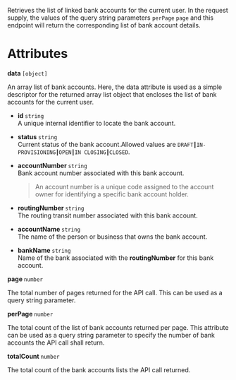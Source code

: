 
Retrieves the list of linked bank accounts for the current user. In the request supply, the values of the query string parameters  `perPage` `page` and this endpoint will return the corresponding list of bank account details.


# Attributes

<strong> data </strong> `[object]`

An array list of bank accounts. Here, the data attribute is used as a simple descriptor for the returned array list object that encloses the list of bank accounts for the current user.

* <strong> id </strong> `string` </br> A unique internal identifier to locate the bank account.

* <strong> status </strong> `string` </br> Current status of the bank account.Allowed values are `DRAFT┃IN-PROVISIONING┃OPEN┃IN CLOSING┃CLOSED`.

* <strong> accountNumber </strong> `string` </br> Bank account number associated with this bank account.
  > An account number is a unique code assigned to the account owner for identifying a specific bank account holder.

* <strong> routingNumber </strong> `string` </br>The routing transit number associated with this bank account.

* <strong> accountName </strong> `string` </br> The name of the person or business that owns the bank account.

* <strong> bankName </strong> `string` </br> Name of the bank associated with the <strong>routingNumber</strong> for this bank account.

<strong>page </strong> `number`

The total number of pages returned for the API call. This can be used as a query string parameter.

<strong>perPage </strong> `number`

The total count of the list of bank accounts returned per page. This attribute can be used as a query string parameter to specify the number of bank accounts the API call shall return.

<strong>totalCount </strong> `number`

The total count of the bank accounts lists the API call returned.